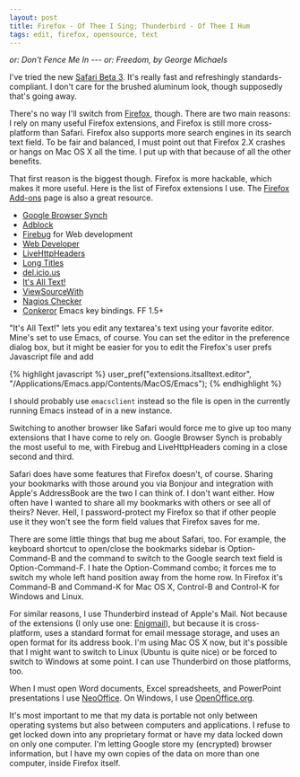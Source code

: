 ```yaml
---
layout: post
title: Firefox - Of Thee I Sing; Thunderbird - Of Thee I Hum
tags: edit, firefox, opensource, text
---
```


_or: Don't Fence Me In --- or: Freedom, by George Michaels_

I've tried the new [Safari Beta 3](http://www.apple.com/safari/). It's
really fast and refreshingly standards-compliant. I don't care for the
brushed aluminum look, though supposedly that's going away.

There's no way I'll switch from [Firefox](http://www.mozilla.com/firefox/),
though. There are two main reasons: I rely on many useful Firefox
extensions, and Firefox is still more cross-platform than Safari. Firefox
also supports more search engines in its search text field. To be fair and
balanced, I must point out that Firefox 2.X crashes or hangs on Mac OS X all
the time. I put up with that because of all the other benefits.

That first reason is the biggest though. Firefox is more hackable, which
makes it more useful. Here is the list of Firefox extensions I use. The
[Firefox Add-ons](https://addons.mozilla.org/firefox/) page is also a great
resource.

- [Google Browser Synch](http://www.google.com/tools/firefox/browsersync/index.html)
- [Adblock](http://adblock.mozdev.org/)
- [Firebug](http://www.getfirebug.com/) for Web development
- [Web Developer](http://chrispederick.com/work/web-developer/)
- [LiveHttpHeaders](http://livehttpheaders.mozdev.org/)
- [Long Titles](http://home.etu.unige.ch/~robin0/LongTitles_en.html)
- [del.icio.us](http://del.icio.us/help/firefox/extension)
- [It's All Text!](https://addons.mozilla.org/firefox/4125/)
- [ViewSourceWith](http://dafizilla.sourceforge.net/viewsourcewith/)
- [Nagios Checker](http://code.google.com/p/nagioschecker/)
- [Conkeror](http://conkeror.mozdev.org/) Emacs key bindings. FF 1.5+

"It's All Text!" lets you edit any textarea's text using your favorite
editor. Mine's set to use Emacs, of course. You can set the editor in the
preference dialog box, but it might be easier for you to edit the Firefox's
user prefs Javascript file and add

{% highlight javascript %}
  user_pref("extensions.itsalltext.editor",
            "/Applications/Emacs.app/Contents/MacOS/Emacs");
{% endhighlight %}

I should probably use `emacsclient` instead so the file is open in the
currently running Emacs instead of in a new instance.

Switching to another browser like Safari would force me to give up too many
extensions that I have come to rely on. Google Browser Synch is probably the
most useful to me, with Firebug and LiveHttpHeaders coming in a close second
and third.

Safari does have some features that Firefox doesn't, of course. Sharing your
bookmarks with those around you via Bonjour and integration with Apple's
AddressBook are the two I can think of. I don't want either. How often have
I wanted to share all my bookmarks with others or see all of theirs? Never.
Hell, I password-protect my Firefox so that if other people use it they
won't see the form field values that Firefox saves for me.

There are some little things that bug me about Safari, too. For example, the
keyboard shortcut to open/close the bookmarks sidebar is Option-Command-B
and the command to switch to the Google search text field is
Option-Command-F. I hate the Option-Command combo; it forces me to switch my
whole left hand position away from the home row. In Firefox it's Command-B
and Command-K for Mac OS X, Control-B and Control-K for Windows and Linux.

For similar reasons, I use Thunderbird instead of Apple's Mail. Not because
of the extensions (I only use one: [Enigmail](http://enigmail.mozdev.org/)),
but because it is cross-platform, uses a standard format for email message
storage, and uses an open format for its address book. I'm using Mac OS X
now, but it's possible that I might want to switch to Linux (Ubuntu is quite
nice) or be forced to switch to Windows at some point. I can use Thunderbird
on those platforms, too.

When I must open Word documents, Excel spreadsheets, and PowerPoint
presentations I use
[NeoOffice](http://www.neooffice.org/neojava/en/index.php). On Windows, I
use [OpenOffice.org](http://www.openoffice.org/).

It's most important to me that my data is portable not only between
operating systems but also between computers and applications. I refuse to
get locked down into any proprietary format or have my data locked down on
only one computer. I'm letting Google store my (encrypted) browser
information, but I have my own copies of the data on more than one computer,
inside Firefox itself.
